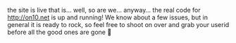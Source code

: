 the site is live that is&#8230; well, so are we&#8230; anyway&#8230; the real code for <a href="http://on10.net" target="_blank" class="broken_link">http://on10.net</a> is up and running! We know about a few issues, but in general it is ready to rock, so feel free to shoot on over and grab your userid before all the good ones are gone 🙂